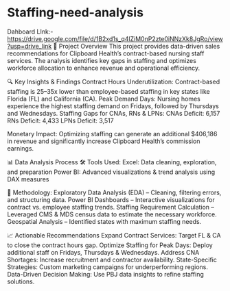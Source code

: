 # Staffing-need-analysis
Dahboard LInk:- https://drive.google.com/file/d/1B2xd1s_q4lZiM0nP2zte0iNNzXk8JgRo/view?usp=drive_link
📌 Project Overview
This project provides data-driven sales recommendations for Clipboard Health’s contract-based nursing staff services. The analysis identifies key gaps in staffing and optimizes workforce allocation to enhance revenue and operational efficiency.

🔍 Key Insights & Findings
Contract Hours Underutilization: Contract-based staffing is 25–35x lower than employee-based staffing in key states like Florida (FL) and California (CA).
Peak Demand Days: Nursing homes experience the highest staffing demand on Fridays, followed by Thursdays and Wednesdays.
Staffing Gaps for CNAs, RNs & LPNs:
CNAs Deficit: 6,157
RNs Deficit: 4,433
LPNs Deficit: 3,517

Monetary Impact: Optimizing staffing can generate an additional $406,186 in revenue and significantly increase Clipboard Health’s commission earnings.

📊 Data Analysis Process
🛠 Tools Used:
Excel: Data cleaning, exploration, and preparation
Power BI: Advanced visualizations & trend analysis using DAX measures

🔄 Methodology:
Exploratory Data Analysis (EDA) – Cleaning, filtering errors, and structuring data.
Power BI Dashboards – Interactive visualizations for contract vs. employee staffing trends.
Staffing Requirement Calculation – Leveraged CMS & MDS census data to estimate the necessary workforce.
Geospatial Analysis – Identified states with maximum staffing needs.

📈 Actionable Recommendations
Expand Contract Services: Target FL & CA to close the contract hours gap.
Optimize Staffing for Peak Days: Deploy additional staff on Fridays, Thursdays & Wednesdays.
Address CNA Shortages: Increase recruitment and contractor availability.
State-Specific Strategies: Custom marketing campaigns for underperforming regions.
Data-Driven Decision Making: Use PBJ data insights to refine staffing solutions.
